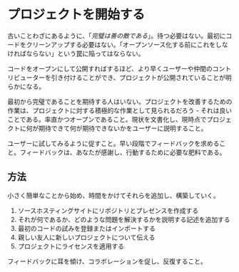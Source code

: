 # プロジェクトを開始する

古いことわざにあるように、「*完璧は善の敵である*」。待つ必要はない。最初にコードをクリーンアップする必要はない。「オープンソース化する前にこれをしなければならない」という罠に陥ってはならない。

コードをオープンにして公開すればするほど、より早くユーザーや仲間のコントリビューターを引き付けることができ、プロジェクトが公開されていることが明らかになる。

最初から完璧であることを期待する人はいない。プロジェクトを改善するための作業は、プロジェクトに対する積極的な作業として見られるだろう - それは良いことである。率直かつオープンであること。現状を文書化し、現時点でプロジェクトに何が期待できて何が期待できないかをユーザーに説明すること。

ユーザーに試してみるように促すこと。早い段階でフィードバックを求めること。フィードバックは、あなたが感謝し、行動するために必要な肥料である。

## 方法

小さく簡単なことから始め、時間をかけてそれらを追加し、構築していく。

1. ソースホスティングサイトにリポジトリとプレゼンスを作成する
2. それが何であるか、どのような問題を解決するかを説明する記述を追加する
3. 最初のコードの試みを登録またはインポートする
4. 親しい友人に新しいプロジェクトについて伝える
5. プロジェクトにライセンスを適用する

フィードバックに耳を傾け、コラボレーションを促し、反復すること。

